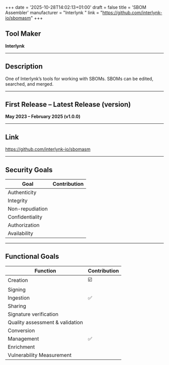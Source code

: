 +++
date = '2025-10-28T14:02:13+01:00'
draft = false
title = 'SBOM Assembler'
manufacturer = "Interlynk "
link = "https://github.com/interlynk-io/sbomasm"
+++

## Tool Maker

**Interlynk**

---

## Description

One of Interlynk’s tools for working with SBOMs. SBOMs can be edited, searched, and merged.

---

## First Release – Latest Release (version)

**May 2023 – February 2025 (v1.0.0)**

---

## Link

https://github.com/interlynk-io/sbomasm

---

## Security Goals

| Goal              | Contribution |
|-------------------|--------------|
| Authenticity      |              |
| Integrity         |              |
| Non-repudiation   |              |
| Confidentiality   |              |
| Authorization     |              |
| Availability      |              |

---

## Functional Goals

| Function                        | Contribution |
|---------------------------------|--------------|
| Creation                        | ☑️            |
| Signing                         |              |
| Ingestion                       | ✅            |
| Sharing                         |              |
| Signature verification          |              |
| Quality assessment & validation |              |
| Conversion                      |              |
| Management                      | ✅            |
| Enrichment                      |              |
| Vulnerability Measurement       |              |